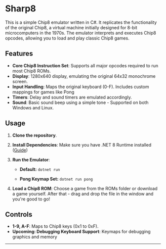 # Sharp8

This is a simple Chip8 emulator written in C#. It replicates the functionality of the original Chip8, a virtual machine initially designed for 8-bit microcomputers in the 1970s. The emulator interprets and executes Chip8 opcodes, allowing you to load and play classic Chip8 games.

## Features
- **Core Chip8 Instruction Set**: Supports all major opcodes required to run most Chip8 ROMs.
- **Display**: 1280x640 display, emulating the original 64x32 monochrome screen.
- **Input Handling**: Maps the original keyboard (0-F). Includes custom mappings for games like Pong
- **Timers**: Delay and sound timers are emulated accordingly.
- **Sound**: Basic sound beep using a simple tone - Supported on both Windows and Linux.

## Usage
1. **Clone the repository**.
2. **Install Dependencies**: Make sure you have .NET 8 Runtime installed ([Guide](https://learn.microsoft.com/en-us/dotnet/core/install/))
3. **Run the Emulator**:

    - **Default:**
    ``
    dotnet run
    ``

    - **Pong Keymap Set:**
    ``
    dotnet run pong
    ``
4. **Load a Chip8 ROM**: Choose a game from the ROMs folder or download a game yourself. After that - drag and drop the file in the window and you're good to go!

## Controls
- **1-9, A-F**: Maps to Chip8 keys (0x1 to 0xF).
- **Upcoming: Debugging Keyboard Support**: Keymaps for debugging graphics and memory
---
